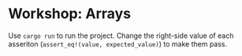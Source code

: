 # Workshop: Arrays

Use `cargo run` to run the project. Change the right-side value of each asseriton (`assert_eq!(value, expected_value)`) to make them pass.
